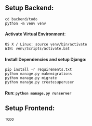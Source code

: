## Setup Backend:
```
cd backend/todo
python -m venv venv
```

#### Activate Virtual Environment:
    OS X / Linux: source venv/bin/activate
    WIN: venv/Scripts/activate.bat

#### Install Dependencies and setup Django:
```
pip install -r requirements.txt
python manage.py makemigrations
python manage.py migrate
python manage.py createsuperuser
```

#### Run: `python manage.py runserver`

## Setup Frontend:
`TODO`
